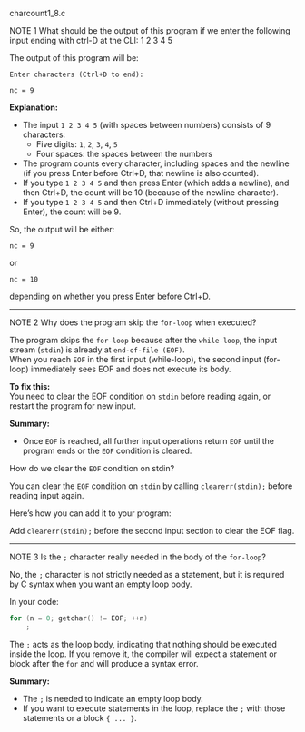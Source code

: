 charcount1_8.c

NOTE 1
What should be the output of this program if we enter the following input ending
with ctrl-D at the CLI: 1 2 3 4 5

The output of this program will be:

```
Enter characters (Ctrl+D to end):

nc = 9
```

**Explanation:**
- The input `1 2 3 4 5` (with spaces between numbers) consists of 9 characters:
    - Five digits: `1`, `2`, `3`, `4`, `5`
    - Four spaces: the spaces between the numbers
- The program counts every character, including spaces and the newline
  (if you press Enter before Ctrl+D, that newline is also counted).
- If you type `1 2 3 4 5` and then press Enter (which adds a newline), and then Ctrl+D,
  the count will be 10 (because of the newline character).
- If you type `1 2 3 4 5` and then Ctrl+D immediately (without pressing Enter),
  the count will be 9.

So, the output will be either:

```
nc = 9
```
or

```
nc = 10
```

depending on whether you press Enter before Ctrl+D.

---

NOTE 2
Why does the program skip the `for-loop` when executed?

The program skips the `for-loop` because after the `while-loop`, the input stream (`stdin`)
is already at `end-of-file (EOF)`.  
When you reach `EOF` in the first input (while-loop), the second input (for-loop) immediately
sees EOF and does not execute its body.

**To fix this:**  
You need to clear the EOF condition on `stdin` before reading again, or restart the
program for new input.

**Summary:**
- Once `EOF` is reached, all further input operations return `EOF` until the program ends or
  the `EOF` condition is cleared.

How do we clear the `EOF` condition on stdin?

You can clear the `EOF` condition on `stdin` by calling `clearerr(stdin);` before reading input again.

Here’s how you can add it to your program:

Add `clearerr(stdin);` before the second input section to clear the EOF flag.

---
NOTE 3
Is the `;` character really needed in the body of the `for-loop`?

No, the `;` character is not strictly needed as a statement, but it is required by C
syntax when you want an empty loop body.

In your code:
```c
for (n = 0; getchar() != EOF; ++n)
    ;
```
The `;` acts as the loop body, indicating that nothing should be executed inside the loop.
If you remove it, the compiler will expect a statement or block after the `for` and will produce a syntax error.

**Summary:**
- The `;` is needed to indicate an empty loop body.
- If you want to execute statements in the loop, replace the `;` with those statements or
  a block `{ ... }`.
